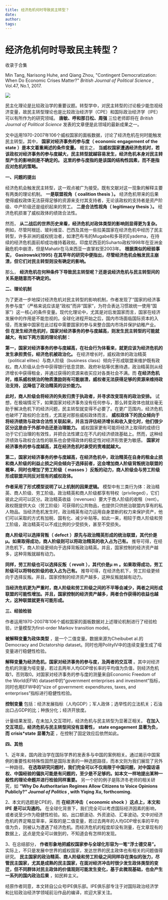 ```yaml
---
title: 经济危机何时导致民主转型？
date: 
author: 
tags: 
---
```

# 经济危机何时导致民主转型？


收录于合集

Min Tang, Narisong Huhe, and Qiang Zhou, "Contingent Democratization: When Do
Economic Crises Matter?" _British Journal of Political Science_ , Vol.47,
No.1, 2017.

![](/images/677/2.jpeg)

  

民主化理论是比较政治学的重要议题。转型学中，对民主转型的讨论极少能忽视经济变量，故民主转型理论也是比较政治经济学（CPE）和国际政治经济学（IPE）可以有所作为的研究领域。
**唐敏、呼和那日松、周强** 三位老师即将在 _British Journal of Political Science_
发表的文章便是此领域的最新成果之一。

文中运用1970-2007年106个威权国家的面板数据，讨论了经济危机在何时能触发民主转型。其中， **国家对经济事务的参与度（** **economic
engagement of the state** **）是本文着重阐述的条件变量。** 概言之，
**当威权国家遭遇经济危机时，若该政权对经济事务的参与度越大，民主转型就越容易发生，经济危机本身对民主转型产生的影响则是不确定的。
这里的参与度指的是该国的结构性因素，而不是指应对危机的策略。**

**一、问题的提出**

经济危机会触发民主转型，这一观点被广为接受。既有文献对这一现象的解释主要有两类的理论机制。 **一是联盟视角（** **coalition thesis**
**）。** 经济危机带来的后果使得威权政体无法获得足够的资源来支付其支持者，无论该政权的支持者是资产阶级、中产阶级还是组织起来的劳工。
**二是合法性视角（** **legitimacy thesis** **）。** 经济危机损害了威权政体的绩效合法性。

然而， **从二战后的世界历史来看，经济危机对政体类型的影响则显得更为复杂。**
例如，尽管阿根廷、玻利维亚、巴西及其他一些拉美国家在经济危机中经历了民主转型，许多非洲的威权统治者，如津巴布韦的Mugabe和多哥的Eyadema，在持续的经济危机面前却成功维持着政权。印度尼西亚的Suharto政权1998年在亚洲金融危机中崩溃，但是Mahatir在马来西亚一直掌权至2003年。
**根据类似的经验事实，** **Gasirowski(1995)**
**在其早年的研究中便指出，尽管经济危机会触发民主崩溃，但它们对民主转型则没有确定的影响。**

那么， **经济危机在何种条件下导致民主转型呢？还是说经济危机与民主转型间的关系是随意而不确定的。**

**二、理论机制**

为了更进一步地探讨经济危机对民主转型的影响机制，作者发现了“国家的经济事务参与度”（严格来说应该是“政权”而非“国家”，为符合表达习惯故统一使用“国家”）这一核心的条件变量。现代化理论中，尤其是对后发国家而言，国家在经济发展中的作用是不能忽视的。全球化进程开始之后，国内市场面临国际资本的入侵，而发展中国家在此过程中需要国家的参与来整合国内市场并保护幼稚产业。
**但 在发生经济危机时，国家对经济事务的参与度越高，则发生民主转型的可能就越大，有如下两方面的理论机制：**

**第一，国家对经济事务的参与度越高，在社会行为体看来，就更应该为经济危机的发生承担责任，经济危机被政治化。**
在经济增长时，威权政体的政治精英（political elites）与商人阶级（business
class）倾向于形成联盟来维护既有政权。商人阶级从合作中获得银行低息贷款、政府补贴等优惠待遇，政治精英则从经济增长中获得租金，并通过获得的资源来收买应对各类社会不满。而
**在经济危机时，维系威权统治的物质激励则有可能崩溃，威权者无法获得足够的资源来维持政治支持，这降低了政治精英的议价能力。**

**此时，商人阶级会将经济的失败归责于执政者，并寻求改变现有的政治安排。**
试想，在极端情况下，如果国家对经济事务没有任何参与，那么转变政体也就丝毫无助于解决危机下的经济问题，民主转型就变得不必要了。在更广范围内，经济危机也破坏了政权的合法性，尤其是对那些威权政体而言。
**威权政体下的民众倾向于将经济绩效与政体合法性关联起来，并且当评估经济增长和收入变化时，他们很少区分这是由于外部冲击还是治理能力。**
威权国家更有可能将经济上取得的成绩归功于它们治理的有效性，并把合法性建立在不凡的经济绩效基础上。然而，这种经济绩效与政权合法性的联系也会使得政体的稳定性对经济形势更为敏感。
**国家对经济事务的参与度越高，其在经济危机时承受的责难就越大。**

**第二，国家对经济事务的参与度越高，在经济危机中，政治精英在自身的租金止损和商人阶级的利益止损之间会倾向于选择前者，这会增加商人阶级背叛统治联盟的概率，同时也增加了劳工阶级（**
**masses** **）反叛的动力，商人阶级会与劳工阶级形成联盟共同反对现有的威权政体。**

**作者采用了形式模型说明了以上机制的因果逻辑。**
模型中有三类行为体：政治精英、商人阶级、劳工阶级。政治精英和商人阶级都享有特权（privileged），它们彼此之间可以区分。政治精英收益（revenues）要大于商人阶级的收租（rent）。政权既提供大众（劳工阶级）可获得的公共物品，也提供只供统治联盟内享有的私人物品。当经济危机发生时，政治精英有动力运用自身垄断的权力来保护资产，他们可以采取的方式有加税、国有化、减少补贴等。如此一来，相较于商人阶级和劳工阶级，政治精英可以不成比例的少受损失，甚至不受损失。

**商人阶级可以选择背叛（** **defect**
**）原先与政治精英形成的统治联盟，其代价是μ。如果取得成功，商人阶级则可以将政治精英的收入占为己有。**
推导可得，在经济危机下，商人阶级更倾向于选择背叛政治精英。并且，国家控制的经济资产越多，这种背叛就越有动力。

**同样，劳工阶级也可以选择反叛（** **revolt** **），其代价是μ** **m**
**。如果取得成功，劳工阶级可以将特权阶级的收入占为己有。**
推导可得，在经济危机下，劳工阶级更倾向于选择反叛。并且，国家控制的经济资产越多，这种反叛就越有动力。

**当经济危机更为严重时，商人阶级和劳工阶级之间的不平等会减少，两者之间形成联盟的可能性增加。并且，国家控制的经济资产越多，两者合作获得的收益也越大，这种联盟就更有可能形成。**

**三、经验检验**

作者运用1970-2007年106个威权国家的面板数据对上述理论机制进行了经验检验，计量模型为first-order Markov transition
model。

**被解释变量为政体类型** ，是一个二值变量。数据来源为Cheibubet al.的Democracy and Dictatorship
dataset。同时也用PolityIV中的连续变量生成了哑变量进行稳健性检验。

**解释变量为经济危机，国家对经济事务的参与度，及两者的交互项**
。其中对经济危机的测量为哑变量，若过去两年人均GDP增长率的平均值为负值，则经济危机取1，否则取0。对国家对经济事务的参与度的测量来自Economic
Freedom of the World(EFW) dataset中的“government enterprises and
investment”指标，同时也用EFW中的“size of government: expenditures, taxes, and
enterprises”指标进行稳健性检验。

**控制变量** 包括：经济发展指标（人均GDP）；军人政体；选举性的立法机关；石油出口占GDP的比；种族分化；经济开放度。

计量结果发现，在未加入交互项时，经济危机与民主转型为显著正相关。 **在加入交互项后，经济危机与民主转型间没有显著性，** **state
engagement** **显著为负，而** **crisis*state** **显著为正** ，在控制了固定效应后依然如此。

**四、其他**

1、近年来，国内政治学在国际学界的发表多与中国的案例相关。通过揭示中国案例的重要性和特殊性固然是国际发表的一种选题路径，而本文则为我们展现了另外一种路径。
**在选取研究问题时，我们完全可以不仅局限于中国问题，对中国话语权、中国经验的偏执可能是有问题的，至少是不足够的。如本文一样地提出某种一般性的理论命题并进行检验同样重要。**
另一个好的例子是陈济冬老师的相关研究，如 **“Why Do Authoritarian Regimes Allow Citizens to Voice
Opinions Publicly?” _Journal of Politics_ , with Yiqing Xu, forthcoming.**

2、本文的选题是CPE的，而 **在经济冲击（** **economic shock** **）这点上，本文和** **IPE** **是可以沟通的。**
在全球化背景下，我们完全可以考虑国际经济因素的影响，或者说至少作为稳健性检验。如，出口额波动、外资波动、汇率波动。文中对经济危机的界定略显草率，采取的是二值变量，若过去两年的人均GDP增长率的平均值为负，则被认为遭遇了经济危机。而经济危机的程度却没有测量，在文章现有的数据上，这点是完全可以做到的，不知道会有怎样的发现。

3、在总结部分， **作者形象地把威权国家参与全球化形容为一笔“浮士德交易”。**
实际上，不只是发展中世界的威权国家，发达世界的民主政体也有相关的问题值得研究。
**民主国家的政治精英、商人阶级和劳工阶级之间同样存在类似的张力，尽管民主国家，尤其是成熟的民主国家，在面对经济冲击时很少发生政体类型的变迁，但不同群体对民主政体的价值观则可能发生变化，基于此微观基础，也会产生一系列的国内政治后果**
，如民粹主义。

  

经原作者同意，本文转自公众号IPE俱乐部。IPE俱乐部专注于对国际政治经济学和比较政治经济学领域前沿作品的编译，欢迎大家关注。  


